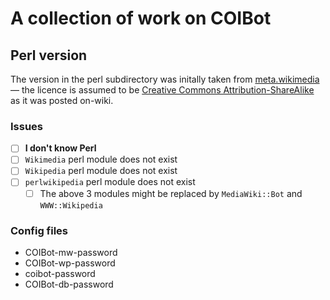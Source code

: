 # A collection of work on COIBot

## Perl version
The version in the perl subdirectory was initally taken from [meta.wikimedia](https://meta.wikimedia.org/wiki/Special:Permalink/15888583) — the licence is assumed to be [Creative Commons Attribution-ShareAlike](https://creativecommons.org/licenses/by-sa/3.0/) as it was posted on-wiki.

### Issues
- [ ] **I don't know Perl**
- [ ] `Wikimedia` perl module does not exist
- [ ] `Wikipedia` perl module does not exist
- [ ] `perlwikipedia` perl module does not exist
  - [ ] The above 3 modules might be replaced by `MediaWiki::Bot` and `WWW::Wikipedia`

### Config files
- COIBot-mw-password
- COIBot-wp-password
- coibot-password
- COIBot-db-password